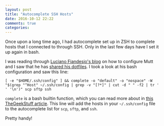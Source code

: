 ```yaml
---
layout: post
title: "Autocomplete SSH Hosts"
date: 2016-10-12 22:22
comments: true
categories: 
---
```


Once upon a long time ago, I had autocomplete set up in ZSH to complete hosts that I connected to through SSH. Only in the last few days have I set it up again in bash.

I was reading through [Luciano Fiandesio's blog](http://www.lucianofiandesio.com/) on how to configure Mutt and I saw that he has [shared his dotfiles](https://github.com/luciano-fiandesio/dotfiles).
I took a look at his bash configuration and saw this line:

```
[ -e "$HOME/.ssh/config" ] && complete -o "default" -o "nospace" -W "$(grep "^Host" ~/.ssh/config | grep -v "[?*]" | cut -d " " -f2 | tr ' ' '\n')" scp sftp ssh
```

`complete` is a bash builtin function, which you can read more about in [this TheGeekStuff article](http://www.thegeekstuff.com/2013/12/bash-completion-complete/).
This line will add the hosts in your `~/.ssh/config` file to the autocomplete list for `scp`, `sftp`, and `ssh`.

Pretty handy!
